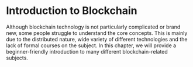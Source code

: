 # Introduction to Blockchain

Although blockchain technology is not particularly complicated or brand new, some people struggle to understand the core concepts. This is mainly due to the distributed nature, wide variety of different technologies and the lack of formal courses on the subject. In this chapter, we will provide a beginner-friendly introduction to many different blockchain-related subjects.